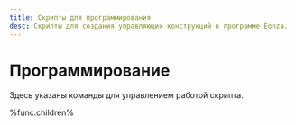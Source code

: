 ```yaml
---
title: Скрипты для программирования
desc: Скрипты для создания управляющих конструкций в программе Eonza.
---
```

# Программирование

Здесь указаны команды для управлением работой скрипта.

%func.children%
